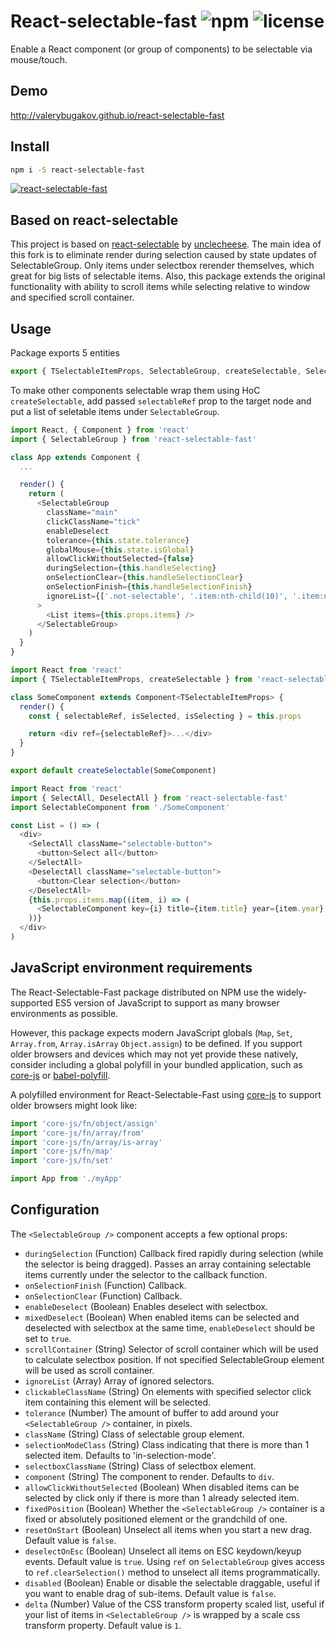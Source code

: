 # React-selectable-fast ![npm](https://img.shields.io/npm/v/react-selectable-fast.svg) ![license](https://img.shields.io/npm/l/react-selectable-fast.svg)

Enable a React component (or group of components) to be selectable via mouse/touch.

## Demo

http://valerybugakov.github.io/react-selectable-fast

## Install

```sh
npm i -S react-selectable-fast
```

[![react-selectable-fast](https://nodei.co/npm/react-selectable-fast.png?downloads=true&downloadRank=true&stars=true)](https://nodei.co/npm/react-selectable-fast/)

## Based on react-selectable

This project is based on [react-selectable](https://github.com/unclecheese/react-selectable) by [unclecheese](https://github.com/unclecheese).
The main idea of this fork is to eliminate render during selection caused by state updates of SelectableGroup. Only items under selectbox rerender themselves, which great for big lists of selectable items. Also, this package extends the original functionality with ability to scroll items while selecting relative to window and specified scroll container.

## Usage

Package exports 5 entities

```ts
export { TSelectableItemProps, SelectableGroup, createSelectable, SelectAll, DeselectAll }
```

To make other components selectable wrap them using HoC `createSelectable`, add passed `selectableRef` prop to the target node and put a list of seletable items under `SelectableGroup`.

```ts
import React, { Component } from 'react'
import { SelectableGroup } from 'react-selectable-fast'

class App extends Component {
  ...

  render() {
    return (
      <SelectableGroup
        className="main"
        clickClassName="tick"
        enableDeselect
        tolerance={this.state.tolerance}
        globalMouse={this.state.isGlobal}
        allowClickWithoutSelected={false}
        duringSelection={this.handleSelecting}
        onSelectionClear={this.handleSelectionClear}
        onSelectionFinish={this.handleSelectionFinish}
        ignoreList={['.not-selectable', '.item:nth-child(10)', '.item:nth-child(27)']}
      >
        <List items={this.props.items} />
      </SelectableGroup>
    )
  }
}
```

```ts
import React from 'react'
import { TSelectableItemProps, createSelectable } from 'react-selectable-fast'

class SomeComponent extends Component<TSelectableItemProps> {
  render() {
    const { selectableRef, isSelected, isSelecting } = this.props

    return <div ref={selectableRef}>...</div>
  }
}

export default createSelectable(SomeComponent)
```

```ts
import React from 'react'
import { SelectAll, DeselectAll } from 'react-selectable-fast'
import SelectableComponent from './SomeComponent'

const List = () => (
  <div>
    <SelectAll className="selectable-button">
      <button>Select all</button>
    </SelectAll>
    <DeselectAll className="selectable-button">
      <button>Clear selection</button>
    </DeselectAll>
    {this.props.items.map((item, i) => (
      <SelectableComponent key={i} title={item.title} year={item.year} />
    ))}
  </div>
)
```

## JavaScript environment requirements

The React-Selectable-Fast package distributed on NPM use the widely-supported ES5
version of JavaScript to support as many browser environments as possible.

However, this package expects modern JavaScript globals (`Map`, `Set`,
`Array.from`, `Array.isArray` `Object.assign`) to be defined. If you support older browsers and
devices which may not yet provide these natively, consider including a global
polyfill in your bundled application, such as [core-js](https://github.com/zloirock/core-js) or
[babel-polyfill](https://babeljs.io/docs/usage/polyfill/).

A polyfilled environment for React-Selectable-Fast using [core-js](https://github.com/zloirock/core-js) to support older browsers
might look like:

```ts
import 'core-js/fn/object/assign'
import 'core-js/fn/array/from'
import 'core-js/fn/array/is-array'
import 'core-js/fn/map'
import 'core-js/fn/set'

import App from './myApp'
```

## Configuration

The `<SelectableGroup />` component accepts a few optional props:

- `duringSelection` (Function) Callback fired rapidly during selection (while the selector is being dragged). Passes an array containing selectable items currently under the selector to the callback function.
- `onSelectionFinish` (Function) Callback.
- `onSelectionClear` (Function) Callback.
- `enableDeselect` (Boolean) Enables deselect with selectbox.
- `mixedDeselect` (Boolean) When enabled items can be selected and deselected with selectbox at the same time, `enableDeselect` should be set to `true`.
- `scrollContainer` (String) Selector of scroll container which will be used to calculate selectbox position. If not specified SelectableGroup element will be used as scroll container.
- `ignoreList` (Array) Array of ignored selectors.
- `clickableClassName` (String) On elements with specified selector click item containing this element will be selected.
- `tolerance` (Number) The amount of buffer to add around your `<SelectableGroup />` container, in pixels.
- `className` (String) Class of selectable group element.
- `selectionModeClass` (String) Class indicating that there is more than 1 selected item. Defaults to 'in-selection-mode'.
- `selectboxClassName` (String) Class of selectbox element.
- `component` (String) The component to render. Defaults to `div`.
- `allowClickWithoutSelected` (Boolean) When disabled items can be selected by click only if there is more than 1 already selected item.
- `fixedPosition` (Boolean) Whether the `<SelectableGroup />` container is a fixed or absolutely positioned element or the grandchild of one.
- `resetOnStart` (Boolean) Unselect all items when you start a new drag. Default value is `false`.
- `deselectOnEsc` (Boolean) Unselect all items on ESC keydown/keyup events. Default value is `true`. Using `ref` on `SelectableGroup` gives access to `ref.clearSelection()` method to unselect all items programmatically.
- `disabled` (Boolean) Enable or disable the selectable draggable, useful if you want to enable drag of sub-items. Default value is `false`.
- `delta` (Number) Value of the CSS transform property scaled list, useful if your list of items in `<SelectableGroup />` is wrapped by a scale css transform property. Default value is `1`.

